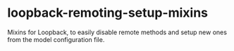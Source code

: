 # loopback-remoting-setup-mixins
Mixins for Loopback, to easily disable remote methods and setup new ones from the model configuration file.
